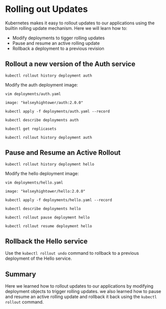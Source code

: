 # Rolling out Updates

Kubernetes makes it easy to rollout updates to our applications using the builtin rolling update mechanism. Here we will learn how to:

* Modify deployments to tigger rolling updates
* Pause and resume an active rolling update
* Rollback a deployment to a previous revision

## Rollout a new version of the Auth service

```
kubectl rollout history deployment auth
```

Modify the auth deployment image:

```
vim deployments/auth.yaml
```

```
image: "kelseyhightower/auth:2.0.0"
```

```
kubectl apply -f deployments/auth.yaml --record
```

```
kubectl describe deployments auth
```

```
kubectl get replicasets
```

```
kubectl rollout history deployment auth
```

## Pause and Resume an Active Rollout

```
kubectl rollout history deployment hello
```

Modify the hello deployment image:

```
vim deployments/hello.yaml
```

```
image: "kelseyhightower/hello:2.0.0"
```

```
kubectl apply -f deployments/hello.yaml --record
```

```
kubectl describe deployments hello
```

```
kubectl rollout pause deployment hello
```

```
kubectl rollout resume deployment hello
```

## Rollback the Hello service

Use the `kubectl rollout undo` command to rollback to a previous deployment of the Hello service.

## Summary

Here we learned how to rollout updates to our applications by modifying deployment objects to trigger rolling updates. we also learned how to pause and resume an active rolling update and rollback it back using the `kubectl rollout` command.
